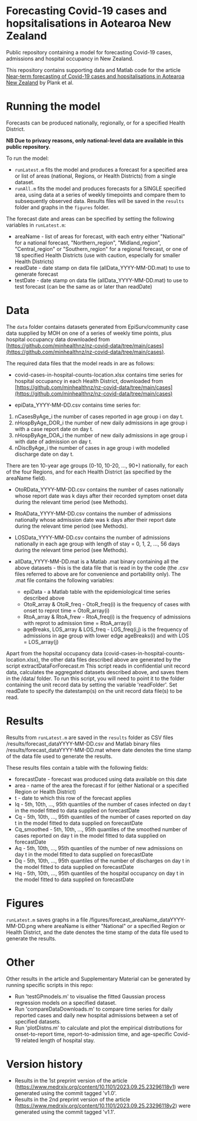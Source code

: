 # Forecasting Covid-19 cases and hopsitalisations in Aotearoa New Zealand

Public repository containing a model for forecasting Covid-19 cases, admissions and hospital occupancy in New Zealand. 

This repository contains supporting data and Matlab code for the article [Near-term forecasting of Covid-19 cases and hopsitalisations in Aotearoa New Zealand](https://doi.org/10.1371/journal.pcbi.1011752) by Plank et al. 



# Running the model

Forecasts can be produced nationally, regionally, or for a specified Health District.

**NB Due to privacy reasons, only national-level data are available in this public repository.**

To run the model:
* `runLatest.m` fits the model and produces a forecast for a specified area or list of areas (national, Regions, or Health Districts) from a single dataset. 
* `runAll.m` fits the model and produces forecasts for a SINGLE specified area, using data at a series of weekly timepoints and compare them to subsequently observed data. 
Results files will be saved in the `results` folder and graphs in the `figures` folder.

The forecast date and areas can be specified by setting the following variables in `runLatest.m`:
* areaName - list of areas for forecast, with each entry either "National" for a national forecast, "Northern_region", "Midland_region", "Central_region" or "Southern_region" for a regional forecast, or one of 18 specified Health Districts (use with caution, especially for smaller Health Districts)
* readDate - date stamp on data file (allData_YYYY-MM-DD.mat) to use to generate forecast
* testDate - date stamp on data file (allData_YYYY-MM-DD.mat) to use to test forecast (can be the same as or later than readDate)


# Data

The `data` folder contains datasets generated from EpiSurv/community case data supplied by MOH on one of a series of weekly time points, plus hospital occupancy data downloaded from [https://github.com/minhealthnz/nz-covid-data/tree/main/cases](https://github.com/minhealthnz/nz-covid-data/tree/main/cases).

The required data files that the model reads in are as follows:

* covid-cases-in-hospital-counts-location.xlsx contains time series for hospital occupancy in each Health District, downloaded from [https://github.com/minhealthnz/nz-covid-data/tree/main/cases](https://github.com/minhealthnz/nz-covid-data/tree/main/cases)

* epiData_YYYY-MM-DD.csv contains time series for:
1. nCasesByAge_i     the number of cases reported in age group i on day t. 
2. nHospByAge_DOR_i  the number of new daily admissions in age group i with a case report date on day t. 
3. nHospByAge_DOA_i  the number of new daily admissions in age group i with date of admission on day t.
4. nDiscByAge_i      the number of cases in age group i with modelled discharge date on day t.
   
There are ten 10-year age groups (0-10, 10-20, ..., 90+) nationally, for each of the four Regions, and for each Health District (as specified by the areaName field).

* OtoRData_YYYY-MM-DD.csv contains the number of cases nationally whose report date was k days after their recorded symptom onset data during the relevant time period (see Methods).

* RtoAData_YYYY-MM-DD.csv contains the number of admissions nationally whose admission date was k days after their report date during the relevant time period (see Methods).

* LOSData_YYYY-MM-DD.csv contains the number of admissions nationally in each age group with length of stay = 0, 1, 2, ..., 56 days during the relevant time period (see Methods).

* allData_YYYY-MM-DD.mat is a Matlab .mat binary containing all the above datasets - this is the data file that is read in by the code (the .csv files referred to above are for convenience and portability only). The .mat file contains the following variables:
  - epiData - a Matlab table with the epidemiological time series described above
  - OtoR_array & OtoR_freq - OtoR_freq(i) is the frequency of cases with onset to reprot time = OtoR_array(i)
  - RtoA_array & RtoA_frew - RtoA_freq(i) is the frequency of admissions with reprot to admission time = RtoA_array(i)
  - ageBreaks, LOS_array & LOS_freq - LOS_freq(i,j) is the frequency of admissions in age group with lower edge ageBreaks(i) and with LOS = LOS_array(j)


Apart from the hopsital occupancy data (covid-cases-in-hospital-counts-location.xlsx), the other data files described above are generated by the script extractDataForForecast.m
This script reads in confidential unit record data, calculates the aggregated datasets described above, and saves them in the /data/ folder.
To run this script, you will need to point it to the folder containing the unit record data by setting the variable 'readFolder'.
Set readDate to specify the datestamp(s) on the unit record data file(s) to be read.


# Results

Results from `runLatest.m` are saved in the `results` folder as CSV files /results/forecast_dataYYYY-MM-DD.csv and Matlab binary files /results/forecast_dataYYYY-MM-DD.mat
where date denotes the time stamp of the data file used to generate the results. 

These results files contain a table with the following fields:
  - forecastDate - forecast was produced using data available on this date
  - area         - name of the area the forecast if for (either National or a specified Region or Health District)
  - t            - date to which this row of the forecast applies 
  - Iq - 5th, 10th, ..., 95th quantiles of the number of cases infected on day t in the model fitted to data supplied on forecastDate
  - Cq - 5th, 10th, ..., 95th quantiles of the number of cases reported on day t in the model fitted to data supplied on forecastDate
  - Cq_smoothed - 5th, 10th, ..., 95th quantiles of the smoothed number of cases reported on day t in the model fitted to data supplied on forecastDate
  - Aq - 5th, 10th, ..., 95th quantiles of the number of new admissions on day t in the model fitted to data supplied on forecastDate
  - Dq - 5th, 10th, ..., 95th quantiles of the number of discharges on day t in the model fitted to data supplied on forecastDate
  - Hq - 5th, 10th, ..., 95th quantiles of the hospital occupancy on day t in the model fitted to data supplied on forecastDate

# Figures

`runLatest.m` saves graphs in a file /figures/forecast_areaName_dataYYYY-MM-DD.png
where areaName is either "National" or a specified Region or Health District, and the date denotes the time stamp of the data file used to generate the results. 

# Other 

Other results in the article and Supplementary Material can be generated by running specific scripts in this repo:
- Run 'testGPmodels.m' to visualise the fitted Gaussian process regression models on a specified dataset.
- Run 'compareDataDownloads.m' to compare time series for daily reported cases and daily new hospital admissions between a set of specified datasets.
- Run 'plotDistns.m' to calculate and plot the empirical distributions for onset-to-report time, report-to-admission time, and age-specific Covid-19 related length of hospital stay. 


 # Version history 

- Results in the 1st preprint version of the article (https://www.medrxiv.org/content/10.1101/2023.09.25.23296118v1) were generated using the commit tagged 'v1.0'.
- Results in the 2nd preprint version of the article (https://www.medrxiv.org/content/10.1101/2023.09.25.23296118v2) were generated using the commit tagged 'v1.1'.
